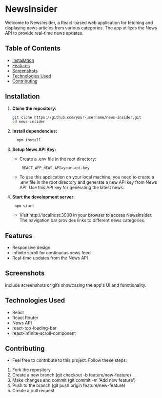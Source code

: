 # NewsInsider

Welcome to NewsInsider, a React-based web application for fetching and displaying news articles from various categories. The app utilizes the News API to provide real-time news updates.

## Table of Contents
- [Installation](#installation)
- [Features](#features)
- [Screenshots](#screenshots)
- [Technologies Used](#technologies-used)
- [Contributing](#contributing)

## Installation
1. **Clone the repository:**
   ```bash
   git clone https://github.com/your-username/news-insider.git
   cd news-insider

2. **Install dependencies:**
    ```bash
      npm install
    ```
3. **Setup News API Key:**

   - Create a .env file in the root directory:
     
     ```
      REACT_APP_NEWS_API=your-api-key
     ```
   - To use this application on your local machine, you need to create a .env file in the root directory and generate a new API key from News API. Use this API key for generating the        latest news.

4. **Start the development server:**

    ```
     npm start
    ```
    - Visit http://localhost:3000 in your browser to access NewsInsider. The navigation bar provides links to different news categories.
   
## Features
- Responsive design
- Infinite scroll for continuous news feed
- Real-time updates from the News API
  
## Screenshots
 Include screenshots or gifs showcasing the app's UI and functionality.

## Technologies Used
- React
- React Router
- News API
- react-top-loading-bar
- react-infinite-scroll-component
  
## Contributing
- Feel free to contribute to this project. Follow these steps:
1. Fork the repository
2. Create a new branch (git checkout -b feature/new-feature)
3. Make changes and commit (git commit -m 'Add new feature')
4. Push to the branch (git push origin feature/new-feature)
5. Create a pull request
